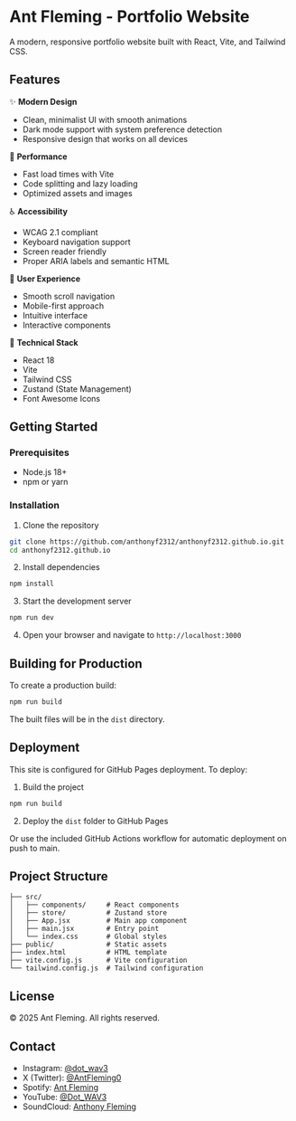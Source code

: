 # Ant Fleming - Portfolio Website

A modern, responsive portfolio website built with React, Vite, and Tailwind CSS.

## Features

✨ **Modern Design**

- Clean, minimalist UI with smooth animations
- Dark mode support with system preference detection
- Responsive design that works on all devices

🚀 **Performance**

- Fast load times with Vite
- Code splitting and lazy loading
- Optimized assets and images

♿ **Accessibility**

- WCAG 2.1 compliant
- Keyboard navigation support
- Screen reader friendly
- Proper ARIA labels and semantic HTML

🎨 **User Experience**

- Smooth scroll navigation
- Mobile-first approach
- Intuitive interface
- Interactive components

🔧 **Technical Stack**

- React 18
- Vite
- Tailwind CSS
- Zustand (State Management)
- Font Awesome Icons

## Getting Started

### Prerequisites

- Node.js 18+
- npm or yarn

### Installation

1. Clone the repository

```bash
git clone https://github.com/anthonyf2312/anthonyf2312.github.io.git
cd anthonyf2312.github.io
```

2. Install dependencies

```bash
npm install
```

3. Start the development server

```bash
npm run dev
```

4. Open your browser and navigate to `http://localhost:3000`

## Building for Production

To create a production build:

```bash
npm run build
```

The built files will be in the `dist` directory.

## Deployment

This site is configured for GitHub Pages deployment. To deploy:

1. Build the project

```bash
npm run build
```

2. Deploy the `dist` folder to GitHub Pages

Or use the included GitHub Actions workflow for automatic deployment on push to main.

## Project Structure

```
├── src/
│   ├── components/     # React components
│   ├── store/          # Zustand store
│   ├── App.jsx         # Main app component
│   ├── main.jsx        # Entry point
│   └── index.css       # Global styles
├── public/             # Static assets
├── index.html          # HTML template
├── vite.config.js      # Vite configuration
└── tailwind.config.js  # Tailwind configuration
```

## License

© 2025 Ant Fleming. All rights reserved.

## Contact

- Instagram: [@dot_wav3](https://instagram.com/dot_wav3)
- X (Twitter): [@AntFleming0](https://x.com/AntFleming0)
- Spotify: [Ant Fleming](https://open.spotify.com/artist/06BgaycqkokqPYneN8qDom)
- YouTube: [@Dot_WAV3](https://www.youtube.com/@Dot_WAV3)
- SoundCloud: [Anthony Fleming](https://soundcloud.com/anthony-fleming-753129500)
